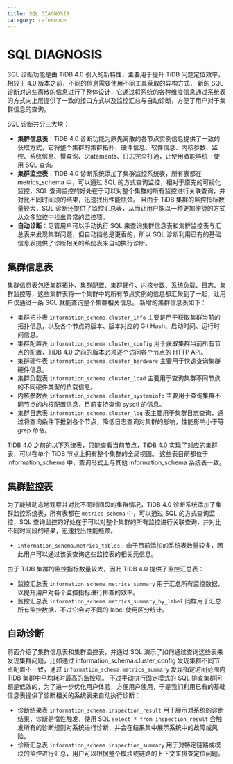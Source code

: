```yaml
---
title: SQL DIAGNOSIS
category: reference
---
```


# SQL DIAGNOSIS

SQL 诊断功能是由 TiDB 4.0 引入的新特性，主要用于提升 TiDB 问题定位效率，相较于 4.0 版本之前，不同的信息需要使用不同工具获取的异构方式，
新的 SQL 诊断对这些离散的信息进行了整体设计，它通过将系统的各种维度信息通过系统表的方式向上层提供了一致的接口方式以及监控汇总与自动诊断，方便了用户对于集群信息的查询。

SQL 诊断共分三大块：

* **集群信息表**：TiDB 4.0 诊断功能为原先离散的各节点实例信息提供了一致的获取方式，它将整个集群的集群拓扑、硬件信息、软件信息、内核参数、监控、系统信息、慢查询、Statements、日志完全打通，让使用者能够统一使用 SQL 查询。
* **集群监控表**：TiDB 4.0 诊断系统添加了集群监控系统表，所有表都在 metrics_schema 中，可以通过 SQL 的方式查询监控，相对于原先的可视化监控，SQL 查询监控的好处在于可以对整个集群的所有监控进行关联查询，并对比不同时间段的结果，迅速找出性能瓶颈。
且由于 TiDB 集群的监控指标数量较大，SQL 诊断还提供了监控汇总表，从而让用户能以一种更加便捷的方式从众多监控中找出异常的监控项。
* **自动诊断**：尽管用户可以手动执行 SQL 来查询集群信息表和集群监控表与汇总表来发现集群问题，但自动挡总是更香的，所以 SQL 诊断利用已有的基础信息表提供了诊断相关的系统表来自动执行诊断。

## 集群信息表

集群信息表包括集群拓扑、集群配置、集群硬件、内核参数、系统负载、日志、集群监控等，这些集群表将一个集群中的所有节点实例的信息都汇聚到了一起，让用户仅通过一条 SQL 就能查询整个集群相关信息。
新增的集群信息表如下：

* 集群拓扑表 `information_schema.cluster_info` 主要是用于获取集群当前的拓扑信息，以及各个节点的版本、版本对应的 Git Hash、启动时间、运行时间信息。
* 集群配置表 `information_schema.cluster_config` 用于获取集群当前所有节点的配置，TiDB 4.0 之前的版本必须逐个访问各个节点的 HTTP API。
* 集群硬件表 `information_schema.cluster_hardware` 主要用于快速查询集群硬件信息。
* 集群负载表 `information_schema.cluster_load` 主要用于查询集群不同节点的不同硬件类型的负载信息。
* 内核参数表 `information_schema.cluster_systeminfo` 主要用于查询集群不同节点的内核配置信息，目前支持查询 sysctl 的信息。
* 集群日志表 `information_schema.cluster_log` 表主要用于集群日志查询，通过将查询条件下推到各个节点，降低日志查询对集群的影响，性能影响小于等 grep 命令。

TiDB 4.0 之前的以下系统表，只能查看当前节点，TiDB 4.0 实现了对应的集群表，可以在单个 TiDB 节点上拥有整个集群的全局视图。
这些表目前都位于 information_schema 中，查询形式上与其他 information_schema 系统表一致。

## 集群监控表

为了能够动态地观察并对比不同时间段的集群情况，TiDB 4.0 诊断系统添加了集群监控系统表，所有表都在 `metrics_schema` 中，可以通过 SQL 的方式查询监控，SQL 查询监控的好处在于可以对整个集群的所有监控进行关联查询，并对比不同时间段的结果，迅速找出性能瓶颈。

* `information_schema.metrics_tables`：由于目前添加的系统表数量较多，因此用户可以通过该表查询这些监控表的相关元信息。

由于 TiDB 集群的监控指标数量较大，因此 TiDB 4.0 提供了监控汇总表：

* 监控汇总表 `information_schema.metrics_summary` 用于汇总所有监控数据，以提升用户对各个监控指标进行排查的效率。
* 监控汇总表 `information_schema.metrics_summary_by_label` 同样用于汇总所有监控数据，不过它会对不同的 label 使用区分统计。

## 自动诊断

前面介绍了集群信息表和集群监控表，并通过 SQL 演示了如何通过查询这些表来发现集群问题，比如通过 information_schema.cluster_config 发现集群不同节点配置不一致，通过 `information_schema.metrics_summary` 发现指定时间范围内 TiDB 集群中平均耗时最高的监控项。
不过手动执行固定模式的 SQL 排查集群问题是低效的，为了进一步优化用户体验，方便用户使用，于是我们利用已有的基础信息表提供了诊断相关的系统表来自动执行诊断：

* 诊断结果表 `information_schema.inspection_result` 用于展示对系统的诊断结果，诊断是惰性触发，使用 SQL `select * from inspection_result` 会触发所有的诊断规则对系统进行诊断，并会在结果集中展示系统中的故障或风险。
* 诊断汇总表 `information_schema.inspection_summary` 用于对特定链路或模块的监控进行汇总，用户可以根据整个模块或链路的上下文来排查定位问题。